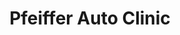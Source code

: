 ---
title: "Pfeiffer Auto Clinic"
url: /winthrop-harbor/pfeiffer-auto-clinic/
shop: Autowerkstatt
---